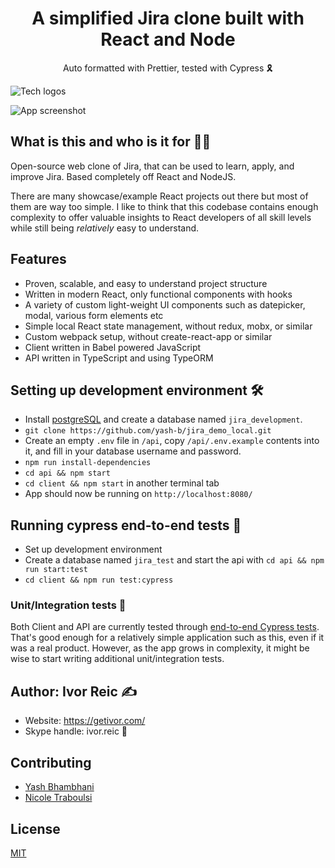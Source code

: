 <h1 align="center">A simplified Jira clone built with React and Node</h1>

<div align="center">Auto formatted with Prettier, tested with Cypress 🎗</div>

![Tech logos](https://i.ibb.co/DVFj8PL/tech-icons.jpg)

![App screenshot](https://i.ibb.co/W3qVvCn/jira-optimized.jpg)

## What is this and who is it for 🤷‍♀️

Open-source web clone of Jira, that can be used to learn, apply, and improve Jira. Based completely off React and NodeJS. 

There are many showcase/example React projects out there but most of them are way too simple. I like to think that this codebase contains enough complexity to offer valuable insights to React developers of all skill levels while still being _relatively_ easy to understand.

## Features

- Proven, scalable, and easy to understand project structure
- Written in modern React, only functional components with hooks
- A variety of custom light-weight UI components such as datepicker, modal, various form elements etc
- Simple local React state management, without redux, mobx, or similar
- Custom webpack setup, without create-react-app or similar
- Client written in Babel powered JavaScript
- API written in TypeScript and using TypeORM

## Setting up development environment 🛠

- Install [postgreSQL](https://www.postgresql.org/) and create a database named `jira_development`.
- `git clone https://github.com/yash-b/jira_demo_local.git`
- Create an empty `.env` file in `/api`, copy `/api/.env.example` contents into it, and fill in your database username and password.
- `npm run install-dependencies`
- `cd api && npm start`
- `cd client && npm start` in another terminal tab
- App should now be running on `http://localhost:8080/`

## Running cypress end-to-end tests 🚥

- Set up development environment
- Create a database named `jira_test` and start the api with `cd api && npm run start:test`
- `cd client && npm run test:cypress`


### Unit/Integration tests 🧪

Both Client and API are currently tested through [end-to-end Cypress tests](https://github.com/yash-b/jira_demo_local/tree/master/client/cypress/integration). That's good enough for a relatively simple application such as this, even if it was a real product. However, as the app grows in complexity, it might be wise to start writing additional unit/integration tests.

## Author: Ivor Reic ✍️

- Website: https://getivor.com/
- Skype handle: ivor.reic 💬

## Contributing

- [Yash Bhambhani](https://yash-b.github.io)
- [Nicole Traboulsi](https://github.com/nmtraboulsi)

## License

[MIT](https://opensource.org/licenses/MIT)

